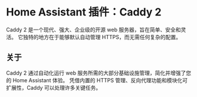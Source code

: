 # Home Assistant 插件：Caddy 2

Caddy 2 是一个现代、强大、企业级的开源 web 服务器，旨在简单、安全和灵活。
它独特的地方在于能够默认自动管理 HTTPS，而无需任何复杂的配置。

## 关于

Caddy 2 通过自动化运行 web 服务所需的大部分基础设施管理，简化并增强了您的 Home Assistant 体验。
凭借内置的 HTTPS 管理、反向代理功能和模块化可扩展性，Caddy 可以处理许多关键任务。